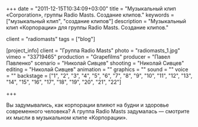 +++
date = "2011-12-15T10:34:09+03:00"
title = "Музыкальный клип «Corporation», группы Radio Masts. Создание клипов."
keywords = ["музыкальный клип", "создание клипов"]
description = "Музыкальный клип «Корпорации» для группы Radio Masts. Создание клипов."

client = "radiomasts"
tags = ["blog"]

[project_info]
    client = "Группа Radio Masts"
    photo = "radiomasts_1.jpg"
    vimeo = "33719465"
    production = "Grapefilms"
    producer = "Павел Павленко"
    scenario = "Николай Сивцев"
    shooting = "Николай Сивцев"
    editing = "Николай Сивцев"
    animation = ""
    graphics = ""
    sound = ""
    voice = ""
    backstage = ["1", "2", "3", "4", "5", "6", "7", "8", "9", "10", "11", "12", "13", "14", "15", "16", "17", "18", "19", "20", "21", "22"]

+++

Вы&nbsp;задумывались, как корпорации влияют на&nbsp;будни и&nbsp;здоровье современного человека? А&nbsp;группа Radio Masts задумалась&nbsp;&mdash; смотрите их&nbsp;мысли в&nbsp;музыкальном клипе &laquo;Корпорации&raquo;.